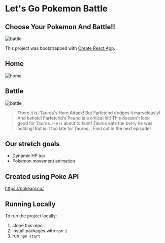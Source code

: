 # Let's Go Pokemon Battle

## Choose Your Pokemon And Battle!!

![battle](https://media.giphy.com/media/7ISIRaCMrgFfa/giphy.gif)

This project was bootstrapped with [Create React App](https://github.com/facebook/create-react-app).

## Home

![home](https://i.imgur.com/WUT8bj3.png)

## Battle

![battle](https://i.imgur.com/GvmnmZ7.png)

> There it is! Tauros's Horn Attack!
> But Farfetchd dodges it marvelously! And behold! Farfetchd's Pound is a critical hit! This doesen't look good for Tauros. He is about to faint! Tauros eats the berry he was holding! But is it too late for Tauros... Find out in the next episode!

## Our stretch goals

- Dynamic HP bar
- Pokemon movement animation

## Created using Poke API

https://pokeapi.co/

## Running Locally

To run the project locally:
1. clone this repo
2. install packages with `npm i`
3. run `npm start`

